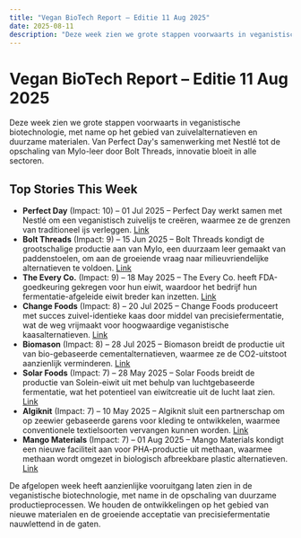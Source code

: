 ```yaml
---
title: "Vegan BioTech Report – Editie 11 Aug 2025"
date: 2025-08-11
description: "Deze week zien we grote stappen voorwaarts in veganistische biotechnologie, met name op het gebied van zuivelalternatieven en duurzame materialen. Van Perfect Day's samenwerking met Nestlé tot de opschaling van Mylo-leer door Bolt Threads, innovatie bloeit in alle sectoren."
---
```


# Vegan BioTech Report – Editie 11 Aug 2025

Deze week zien we grote stappen voorwaarts in veganistische biotechnologie, met name op het gebied van zuivelalternatieven en duurzame materialen. Van Perfect Day's samenwerking met Nestlé tot de opschaling van Mylo-leer door Bolt Threads, innovatie bloeit in alle sectoren.

## Top Stories This Week

*   **Perfect Day** (Impact: 10) – 01 Jul 2025 – Perfect Day werkt samen met Nestlé om een veganistisch zuivelijs te creëren, waarmee ze de grenzen van traditioneel ijs verleggen. [Link](https://www.google.com/search?q=Perfect+Day+Nestle+vegan+dairy+ice+cream)
*   **Bolt Threads** (Impact: 9) – 15 Jun 2025 – Bolt Threads kondigt de grootschalige productie aan van Mylo, een duurzaam leer gemaakt van paddenstoelen, om aan de groeiende vraag naar milieuvriendelijke alternatieven te voldoen. [Link](https://www.google.com/search?q=Bolt+Threads+Mylo+mushroom+leather+production)
*   **The Every Co.** (Impact: 9) – 18 May 2025 – The Every Co. heeft FDA-goedkeuring gekregen voor hun eiwit, waardoor het bedrijf hun fermentatie-afgeleide eiwit breder kan inzetten. [Link](https://www.google.com/search?q=The+Every+Co+FDA+approval+egg+white+protein)
*   **Change Foods** (Impact: 8) – 20 Jul 2025 – Change Foods produceert met succes zuivel-identieke kaas door middel van precisiefermentatie, wat de weg vrijmaakt voor hoogwaardige veganistische kaasalternatieven. [Link](https://www.google.com/search?q=Change+Foods+dairy+identical+cheese+precision+fermentation)
*   **Biomason** (Impact: 8) – 28 Jul 2025 – Biomason breidt de productie uit van bio-gebaseerde cementalternatieven, waarmee ze de CO2-uitstoot aanzienlijk verminderen. [Link](https://www.google.com/search?q=Biomason+bio+based+cement+alternative+expansion)
*   **Solar Foods** (Impact: 7) – 28 May 2025 – Solar Foods breidt de productie van Solein-eiwit uit met behulp van luchtgebaseerde fermentatie, wat het potentieel van eiwitcreatie uit de lucht laat zien. [Link](https://www.google.com/search?q=Solar+Foods+Solein+protein+air+fermentation+expansion)
*   **Algiknit** (Impact: 7) – 10 May 2025 – Algiknit sluit een partnerschap om op zeewier gebaseerde garens voor kleding te ontwikkelen, waarmee conventionele textielsoorten vervangen kunnen worden. [Link](https://www.google.com/search?q=Algiknit+seaweed+yarns+apparel+partnership)
*   **Mango Materials** (Impact: 7) – 01 Aug 2025 – Mango Materials kondigt een nieuwe faciliteit aan voor PHA-productie uit methaan, waarmee methaan wordt omgezet in biologisch afbreekbare plastic alternatieven. [Link](https://www.google.com/search?q=Mango+Materials+PHA+production+methane+facility)

De afgelopen week heeft aanzienlijke vooruitgang laten zien in de veganistische biotechnologie, met name in de opschaling van duurzame productieprocessen. We houden de ontwikkelingen op het gebied van nieuwe materialen en de groeiende acceptatie van precisiefermentatie nauwlettend in de gaten.